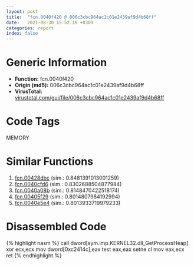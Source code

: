 ```yaml
---
layout: post
title:  "fcn.0040f420 @ 006c3cbc964ac1c01e2439af9d4b68ff"
date:   2021-08-30 15:52:19 +0300
categories: report
index: false
---
```


# Generic Information
- **Function:** fcn.0040f420
- **Origin (md5):** 006c3cbc964ac1c01e2439af9d4b68ff
- **VirusTotal:** [virustotal.com/gui/file/006c3cbc964ac1c01e2439af9d4b68ff][virustotal_ref]

# Code Tags
<span class="tag" id="MEMORY">MEMORY</span>


# Similar Functions

1. [fcn.00428dbc][similar_1_ref] (sim.: 0.8481391013001259)
2. [fcn.0040cfd6][similar_2_ref] (sim.: 0.8302688504877984)
3. [fcn.0040a08b][similar_3_ref] (sim.: 0.8148470422518174)
4. [fcn.00405f29][similar_4_ref] (sim.: 0.8014807984192994)
5. [fcn.0040e5e4][similar_5_ref] (sim.: 0.8013933719979233)


# Disassembled Code

{% highlight nasm %}
call dword[sym.imp.KERNEL32.dll_GetProcessHeap]
xor ecx,ecx
mov dword[0xc2414c],eax
test eax,eax
setne cl
mov eax,ecx
ret 
{% endhighlight %}


[similar_1_ref]: /report/fcn.00428dbc@d96761eb00d2d97e2b6f5ffffed0b46a
[similar_2_ref]: /report/fcn.0040cfd6@32c752d1e902b3d72ce001ef1b2f1d9a
[similar_3_ref]: /report/fcn.0040a08b@01be4434cc5f975da87a4b25d209e100
[similar_4_ref]: /report/fcn.00405f29@39cc9d1efb3c13c15792b3ba0142fd3c
[similar_5_ref]: /report/fcn.0040e5e4@2e1edbc8d641dbbe3e09e9f1f72cd2fc
[virustotal_ref]: https://www.virustotal.com/gui/file/006c3cbc964ac1c01e2439af9d4b68ff